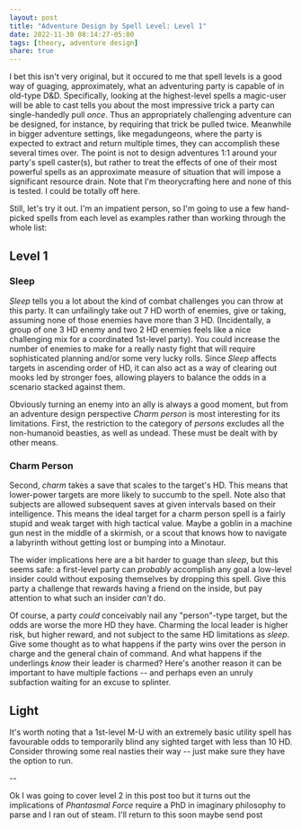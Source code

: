 ```yaml
---
layout: post
title: "Adventure Design by Spell Level: Level 1"
date: 2022-11-30 08:14:27-05:00
tags: [theory, adventure design]
share: true
---
```

I bet this isn't very original, but it occured to me that spell levels is a good way of guaging, approximately, what an adventuring party is capable of in old-type D&D. Specifically, looking at the highest-level spells a magic-user will be able to cast tells you about the most impressive trick a party can single-handedly pull *once*. Thus an appropriately challenging adventure can be designed, for instance, by requiring that trick be pulled twice. Meanwhile in bigger adventure settings, like megadungeons, where the party is expected to extract and return multiple times, they can accomplish these several times over. The point is not to design adventures 1:1 around your party's spell caster(s), but rather to treat the effects of one of their most powerful spells as an approximate measure of situation that will impose a significant resource drain. Note that I'm theorycrafting here and none of this is tested. I could be totally off here.

Still, let's try it out. I'm an impatient person, so I'm going to use a few hand-picked spells from each level as examples rather than working through the whole list:

## Level 1
### Sleep
*Sleep* tells you a lot about the kind of combat challenges you can throw at this party. It can unfailingly take out 7 HD worth of enemies, give or taking, assuming none of those enemies have more than 3 HD. (Incidentally, a group of one 3 HD enemy and two 2 HD enemies feels like a nice challenging mix for a coordinated 1st-level party). You could increase the number of enemies to make for a really nasty fight that will require sophisticated planning and/or some very lucky rolls. Since *Sleep* affects targets in ascending order of HD, it can also act as a way of clearing out mooks led by stronger foes, allowing players to balance the odds in a scenario stacked against them.

Obviously turning an enemy into an ally is always a good moment, but from an adventure design perspective *Charm person* is most interesting for its limitations. First, the restriction to the category of *persons* excludes all the non-humanoid beasties, as well as undead. These must be dealt with by other means.

### Charm Person
Second, *charm* takes a save that scales to the target's HD. This means that lower-power targets are more likely to succumb to the spell. Note also that subjects are allowed subsequent saves at given intervals based on their intelligence. This means the ideal target for a charm person spell is a fairly stupid and weak target with high tactical value. Maybe a goblin in a machine gun nest in the middle of a skirmish, or a scout that knows how to navigate a labyrinth without getting lost or bumping into a Minotaur.

The wider implications here are a bit harder to guage than *sleep*, but this seems safe: a first-level party can *probably* accomplish any goal a low-level insider could without exposing themselves by dropping this spell. Give this party a challenge that rewards having a friend on the inside, but pay attention to what such an insider *can't* do.

Of course, a party *could* conceivably nail any "person"-type target, but the odds are worse the more HD they have. Charming the local leader is higher risk, but higher reward, and not subject to the same HD limitations as *sleep*. Give some thought as to what happens if the party wins over the person in charge and the general chain of command. And what happens if the underlings *know* their leader is charmed? Here's another reason it can be important to have multiple factions -- and perhaps even an unruly subfaction waiting for an excuse to splinter.

## Light
It's worth noting that a 1st-level M-U with an extremely basic utility spell has favourable odds to temporarily blind any sighted target with less than 10 HD. Consider throwing some real nasties their way -- just make sure they have the option to run.

--

Ok I was going to cover level 2 in this post too but it turns out the implications of *Phantasmal Force* require a PhD in imaginary philosophy to parse and I ran out of steam. I'll return to this soon maybe send post

